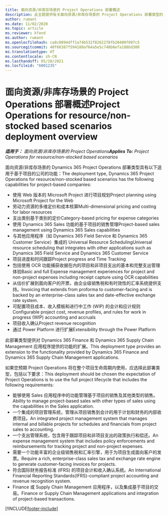 ```yaml
---
title: 面向资源/非库存场景的 Project Operations 部署概述
description: 此主题提供有关面向资源/非库存场景的 Project Operations 部署类型的信息。
author: rumant
ms.date: 11/02/2020
ms.topic: article
ms.reviewer: kfend
ms.author: rumant
ms.openlocfilehash: ca8c0894dff1a74b532f8262278fb20400f097c5
ms.sourcegitcommit: 40f68387f594180af64a5e5c748b6efa188bd300
ms.translationtype: HT
ms.contentlocale: zh-CN
ms.lasthandoff: 05/10/2021
ms.locfileid: "6001235"
---
```

# <a name="project-operations-for-resourcenon-stocked-based-scenarios-deployment-overview"></a><span data-ttu-id="b0c4a-103">面向资源/非库存场景的 Project Operations 部署概述</span><span class="sxs-lookup"><span data-stu-id="b0c4a-103">Project Operations for resource/non-stocked based scenarios deployment overview</span></span>

<span data-ttu-id="b0c4a-104">_**适用于：** 面向资源/非库存场景的 Project Operations_</span><span class="sxs-lookup"><span data-stu-id="b0c4a-104">_**Applies To:** Project Operations for resource/non-stocked based scenarios_</span></span>

<span data-ttu-id="b0c4a-105">面向资源/非库存场景的 Dynamics 365 Project Operations 部署类型具有以下适用于基于项目的公司的功能：</span><span class="sxs-lookup"><span data-stu-id="b0c4a-105">The deployment type, Dynamics 365 Project Operations for resource/non-stocked based scenarios has the following capabilities for project-based companies:</span></span>

- <span data-ttu-id="b0c4a-106">使用 Web 版本的 Microsoft Project 进行项目规划</span><span class="sxs-lookup"><span data-stu-id="b0c4a-106">Project planning using Microsoft Project for the Web</span></span>
- <span data-ttu-id="b0c4a-107">劳动力资源的多维定价和成本核算</span><span class="sxs-lookup"><span data-stu-id="b0c4a-107">Multi-dimensional pricing and costing for labor resources</span></span>
- <span data-ttu-id="b0c4a-108">支出类别基于类别的定价</span><span class="sxs-lookup"><span data-stu-id="b0c4a-108">Category-based pricing for expense categories</span></span>
- <span data-ttu-id="b0c4a-109">使用 Dynamics 365 Sales 功能的基于项目的销售管理</span><span class="sxs-lookup"><span data-stu-id="b0c4a-109">Project-based sales management using Dynamics 365 Sales capabilities</span></span>
- <span data-ttu-id="b0c4a-110">与其他应用程序（如 Dynamics 365 Field Service 和 Dynamics 365 Customer Service）集成的 Universal Resource Scheduling</span><span class="sxs-lookup"><span data-stu-id="b0c4a-110">Universal resource scheduling that integrates with other applications such as Dynamics 365 Field Service and Dynamics 365 Customer Service</span></span>
- <span data-ttu-id="b0c4a-111">项目进度和时间跟踪</span><span class="sxs-lookup"><span data-stu-id="b0c4a-111">Project progress and Time Tracking</span></span>
- <span data-ttu-id="b0c4a-112">包括使用 OCR 功能捕获收据在内的项目和非项目支出的基本和完整支出管理体验</span><span class="sxs-lookup"><span data-stu-id="b0c4a-112">Basic and full Expense management experiences for project and non-project expenses including receipt capture using OCR capabilities</span></span>
- <span data-ttu-id="b0c4a-113">从估价扩展到面向客户的开票，由企业级销售税和有时效性的汇率系统提供支持。</span><span class="sxs-lookup"><span data-stu-id="b0c4a-113">Invoicing that extends from proforma to customer-facing and is backed by an enterprise-class sales tax and date-effective exchange rate system.</span></span>
- <span data-ttu-id="b0c4a-114">可配置项目成本、收入模板和进行中工作 (WIP) 的会计和应计规则</span><span class="sxs-lookup"><span data-stu-id="b0c4a-114">Configurable project cost, revenue profiles, and rules for work in progress (WIP) accounting and accruals</span></span>
- <span data-ttu-id="b0c4a-115">项目收入确认</span><span class="sxs-lookup"><span data-stu-id="b0c4a-115">Project revenue recognition</span></span>
- <span data-ttu-id="b0c4a-116">通过 Power Platform 进行扩展</span><span class="sxs-lookup"><span data-stu-id="b0c4a-116">Extensibility through the Power Platform</span></span>

<span data-ttu-id="b0c4a-117">此部署类型提供对 Dynamics 365 Finance 和 Dynamics 365 Supply Chain Management 应用程序提供的功能的扩展。</span><span class="sxs-lookup"><span data-stu-id="b0c4a-117">This deployment type provides an extension to the functionality provided by Dynamics 365 Finance and Dynamics 365 Supply Chain Management applications.</span></span>

<span data-ttu-id="b0c4a-118">如果您预期 Project Operations 将在整个项目生命周期内使用，应选择此部署类型，包括以下要求：</span><span class="sxs-lookup"><span data-stu-id="b0c4a-118">This deployment should be chosen the expectation of Project Operations is to use the full project lifecycle that includes the following requirements:</span></span>

- <span data-ttu-id="b0c4a-119">能够使用 Sales 应用程序中的功能管理基于项目的销售及其他类型的销售。</span><span class="sxs-lookup"><span data-stu-id="b0c4a-119">Ability to manage project-based sales with other types of sales using the capabilities in the Sales application.</span></span>
- <span data-ttu-id="b0c4a-120">一个集成的项目管理系统，管理从项目销售到会计的用于计划和财务的内部收费项目。</span><span class="sxs-lookup"><span data-stu-id="b0c4a-120">An integrated project management system that manages internal and billable projects for schedules and financials from project sales to accounting.</span></span>
- <span data-ttu-id="b0c4a-121">一个支出管理系统，包含用于跟踪项目和非项目支出的政策执行和偿还。</span><span class="sxs-lookup"><span data-stu-id="b0c4a-121">An expense management system that includes policy enforcements and reimbursements for tracking project and non-project expenses.</span></span>
- <span data-ttu-id="b0c4a-122">需要一个功能丰富的企业级销售税和汇率引擎，用于为项目生成面向客户的发票。</span><span class="sxs-lookup"><span data-stu-id="b0c4a-122">Require a rich, enterprise-class sales tax and exchange rate engine to generate customer-facing invoices for projects.</span></span>
- <span data-ttu-id="b0c4a-123">符合国际财务报告标准 (IFRS) 的项目会计和收入确认系统。</span><span class="sxs-lookup"><span data-stu-id="b0c4a-123">An International Financial Reporting Standards(IFRS)-compliant project accounting and revenue recognition system.</span></span>
- <span data-ttu-id="b0c4a-124">Finance 或 Supply Chain Management 应用程序，以及集成基于项目的交易。</span><span class="sxs-lookup"><span data-stu-id="b0c4a-124">Finance or Supply Chain Management applications and integration of project-based transactions.</span></span>


[!INCLUDE[footer-include](../includes/footer-banner.md)]
